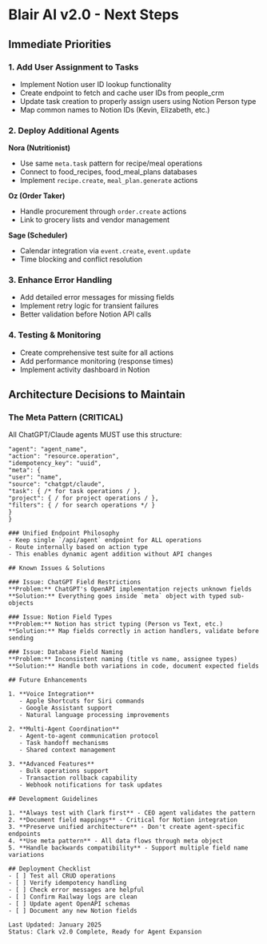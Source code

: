 # Blair AI v2.0 - Next Steps

## Immediate Priorities

### 1. Add User Assignment to Tasks
- Implement Notion user ID lookup functionality
- Create endpoint to fetch and cache user IDs from people_crm
- Update task creation to properly assign users using Notion Person type
- Map common names to Notion IDs (Kevin, Elizabeth, etc.)

### 2. Deploy Additional Agents
**Nora (Nutritionist)**
- Use same `meta.task` pattern for recipe/meal operations
- Connect to food_recipes, food_meal_plans databases
- Implement `recipe.create`, `meal_plan.generate` actions

**Oz (Order Taker)**
- Handle procurement through `order.create` actions
- Link to grocery lists and vendor management

**Sage (Scheduler)**
- Calendar integration via `event.create`, `event.update`
- Time blocking and conflict resolution

### 3. Enhance Error Handling
- Add detailed error messages for missing fields
- Implement retry logic for transient failures
- Better validation before Notion API calls

### 4. Testing & Monitoring
- Create comprehensive test suite for all actions
- Add performance monitoring (response times)
- Implement activity dashboard in Notion

## Architecture Decisions to Maintain

### The Meta Pattern (CRITICAL)
All ChatGPT/Claude agents MUST use this structure:
```json{
"agent": "agent_name",
"action": "resource.operation",
"idempotency_key": "uuid",
"meta": {
"user": "name",
"source": "chatgpt/claude",
"task": { /* for task operations / },
"project": { / for project operations / },
"filters": { / for search operations */ }
}
}

### Unified Endpoint Philosophy
- Keep single `/api/agent` endpoint for ALL operations
- Route internally based on action type
- This enables dynamic agent addition without API changes

## Known Issues & Solutions

### Issue: ChatGPT Field Restrictions
**Problem:** ChatGPT's OpenAPI implementation rejects unknown fields
**Solution:** Everything goes inside `meta` object with typed sub-objects

### Issue: Notion Field Types
**Problem:** Notion has strict typing (Person vs Text, etc.)
**Solution:** Map fields correctly in action handlers, validate before sending

### Issue: Database Field Naming
**Problem:** Inconsistent naming (title vs name, assignee types)
**Solution:** Handle both variations in code, document expected fields

## Future Enhancements

1. **Voice Integration**
   - Apple Shortcuts for Siri commands
   - Google Assistant support
   - Natural language processing improvements

2. **Multi-Agent Coordination**
   - Agent-to-agent communication protocol
   - Task handoff mechanisms
   - Shared context management

3. **Advanced Features**
   - Bulk operations support
   - Transaction rollback capability
   - Webhook notifications for task updates

## Development Guidelines

1. **Always test with Clark first** - CEO agent validates the pattern
2. **Document field mappings** - Critical for Notion integration
3. **Preserve unified architecture** - Don't create agent-specific endpoints
4. **Use meta pattern** - All data flows through meta object
5. **Handle backwards compatibility** - Support multiple field name variations

## Deployment Checklist
- [ ] Test all CRUD operations
- [ ] Verify idempotency handling
- [ ] Check error messages are helpful
- [ ] Confirm Railway logs are clean
- [ ] Update agent OpenAPI schemas
- [ ] Document any new Notion fields

Last Updated: January 2025
Status: Clark v2.0 Complete, Ready for Agent Expansion
